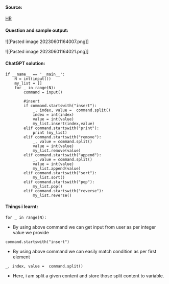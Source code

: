 
#### Source:
[HR](https://www.hackerrank.com/challenges/python-lists/problem)

#### Question and sample output:

![[Pasted image 20230601164007.png]]

![[Pasted image 20230601164021.png]]


#### ChatGPT solution:

```
if __name__ == '__main__':
    N = int(input())
    my_list = [] 
    for _ in range(N):
        command = input()
        
        #insert
        if command.startswith("insert"):
            _, index, value =  command.split()
            index = int(index)
            value = int(value)
            my_list.insert(index,value)
        elif command.startswith("print"):
            print (my_list)
        elif command.startswith("remove"):
            _, value = command.split()
            value = int(value)
            my_list.remove(value)
        elif command.startswith("append"):
            _, value = command.split()
            value = int(value)
            my_list.append(value)
        elif command.startswith("sort"):
            my_list.sort()
        elif command.startswith("pop"):
            my_list.pop()
        elif command.startswith("reverse"):
            my_list.reverse()
```


#### Things i learnt:

``` 
for _ in range(N):
```
* By using above command we can get input from user as per integer value we provide

```
command.startswith("insert")
```
* By using above command we can easily match condition as per first element

```
_, index, value =  command.split()
```
* Here, i am split a given content and store those split content to variable.